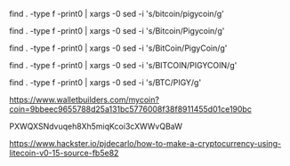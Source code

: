 find . -type f -print0 | xargs -0 sed -i 's/bitcoin/pigycoin/g'

find . -type f -print0 | xargs -0 sed -i 's/Bitcoin/Pigycoin/g'

find . -type f -print0 | xargs -0 sed -i 's/BitCoin/PigyCoin/g'

find . -type f -print0 | xargs -0 sed -i 's/BITCOIN/PIGYCOIN/g'

find . -type f -print0 | xargs -0 sed -i 's/BTC/PIGY/g'


https://www.walletbuilders.com/mycoin?coin=9bbeec9655788d25a131bc5776008f38f8911455d01ce190bc

PXWQXSNdvuqeh8Xh5miqKcoi3cXWWvQBaW

https://www.hackster.io/pjdecarlo/how-to-make-a-cryptocurrency-using-litecoin-v0-15-source-fb5e82
